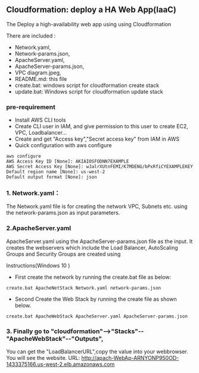 ## Cloudformation: deploy a HA Web App(IaaC)
The Deploy a high-availability web app using using Cloudformation 


There are included :
- Network.yaml,
- Network-params.json,
- ApacheServer.yaml,
- ApacheServer-params.json,
- VPC diagram.jpeg,
- README.md: this file 
- create.bat: windows script for cloudformation create stack
- update.bat: Windows script for cloudformation update stack
### pre-requirement
- Install AWS CLI tools
- Create CLI user in IAM, and give permission to this user to create EC2, VPC, Loadbalancer...
- Create and get "Access key","Secret access key" from IAM in AWS 
- Quick configuration with aws configure
```
aws configure
AWS Access Key ID [None]: AKIAIOSFODNN7EXAMPLE
AWS Secret Access Key [None]: wJalrXUtnFEMI/K7MDENG/bPxRfiCYEXAMPLEKEY
Default region name [None]: us-west-2
Default output format [None]: json
```


### 1. Network.yaml：

The Network.yaml file is for creating the network VPC, Subnets etc. using the network-params.json as input parameters. 

### 2.ApacheServer.yaml
ApacheServer.yaml using the ApacheServer-params.json file as the input. 
It creates the webservers which include the Load Balancer, 
AutoScaling Groups and Security Groups are created using 

Instructions(Windows 10 )
- First create the network by running the create.bat file as below:
```
create.bat ApacheNetStack Network.yaml network-params.json
```
- Second Create the Web Stack by running the create file as shown below.
```
create.bat ApacheWebStack ApacheServer.yaml ApacheServer-params.json
```
### 3. Finally go to "cloudformation"-->"Stacks"--"ApacheWebStack"--"Outputs",
You can get the "LoadBalancerURL",copy the value into your webbrowser.
You will see the website.
URL:
http://apach-WebAp-ARNYONP950OD-1433375166.us-west-2.elb.amazonaws.com






